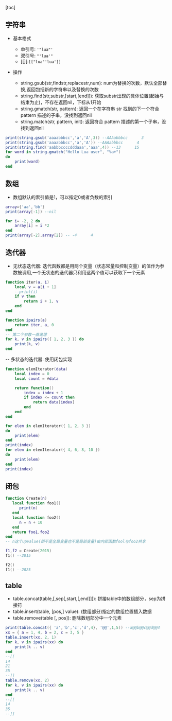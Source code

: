 [toc]

## 字符串
- 基本格式
     - 单引号: `'"lua"'`
     - 双引号: `"'lua'"`
     - [[]]:`[["lua"'lua']]`
     
- 操作
     - string.gsub(str,findstr,replacestr,num): num为替换的次数，默认全部替换,返回包括新的字符串以及替换的次数
     - string.find(str,substr,[start,[end]]): 获取substr出现的具体位置(起始与结束为止)，不存在返回nil，下标从1开始
     - string.gmatch(str, pattern): 返回一个在字符串 str 找到的下一个符合 pattern 描述的子串，没找到返回nil
     - string.match(str, pattern, init): 返回符合 pattern 描述的第一个子串，没找到返回nil

```lua
print(string.gsub('aaaabbbcc','a','A',3)) --AAAabbbcc      3
print(string.gsub('aaaabbbcc','a','A')) --AAAabbbcc      4 
print(string.find('aabbbccccdddaaa','aaa',4)) --13      15
for word in string.gmatch("Hello Lua user", "%a+")
do
    print(word)
end
```

## 数组
- 数组默认的索引值是1，可以指定0或者负数的索引
```lua
array={'aa','bb'}
print(array[-1]) --nil

for i= -2, 2 do
    array[i] = i *2
end
print(array[-2],array[2]) -- -4      4
```

## 迭代器
- 无状态迭代器: 迭代函数都是用两个变量（状态常量和控制变量）的值作为参数被调用,一个无状态的迭代器只利用这两个值可以获取下一个元素
```lua
function iter(a, i)
    local v = a[i + 1]
    --print(i)
    if v then
        return i + 1, v
    end
end

function ipairs(a)
    return iter, a, 0
end
-- 第二个参数一直递增
for k, v in ipairs({ 1, 2, 3 }) do
    print(k, v)
end


```
-- 多状态的迭代器: 使用闭包实现
```lua
function elemIterator(data)
    local index = 0
    local count = #data

    return function()
        index = index + 1
        if index <= count then
            return data[index]
        end
    end
end

for elem in elemIterator({ 1, 2, 3 })
do
    print(elem)
end
print(index)
for elem in elemIterator({ 4, 6, 8, 10 })
do
    print(elem)
end
print(index)
```

## 闭包
```lua
function Create(n)
   local function foo1()
      print(n)
   end
   local function foo2()
      n = n + 10
   end
   return foo1,foo2
end
-- n这个upvalue(即不是全局变量也不是局部变量)由内部函数fool与foo2共享

f1,f2 = Create(2015)
f1() --2015

f2()
f1() --2025
```

## table
- table.concat(table,[,sep[,start,[,end]]]): 拼接table中的数组部分，sep为拼接符
- table.insert(table, [pos,] value): (数组部分)指定的数组位置插入数据
- table.remove(table [, pos]): 删除数组部分中一个元素
```lua
print(table.concat({ 'a','b','c','d',4}, '@@',1,5)) --a@@b@@c@@d@@4
xx = { a = 1, 4, b = 2, c = 3, 5 }
table.insert(xx, 2, 1)
for k, v in ipairs(xx) do
    print(k .. v)
end
--[[
14
21
35
--]]
table.remove(xx, 2)
for k, v in ipairs(xx) do
    print(k .. v)
end
--[[
14
35
--]]
```